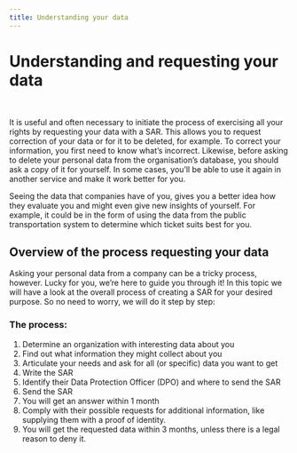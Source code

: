 ```yaml
---
title: Understanding your data
---
```


# Understanding and requesting your data
&nbsp;

It is useful and often necessary to initiate the process of exercising all your rights by requesting your data with a SAR. This allows you to request correction of your data or for it to be deleted, for example. To correct your information, you first need to know what’s incorrect. Likewise, before asking to delete your personal data from the organisation’s database, you should ask a copy of it for yourself. In some cases, you’ll be able to use it again in another service and make it work better for you. 

Seeing the data that companies have of you, gives you a better idea how they evaluate you and might even give new insights of yourself. For example, it could be in the form of using the data from the public transportation system to determine which ticket suits best for you.

## Overview of the process requesting your data

Asking your personal data from a company can be a tricky process, however. Lucky for you, we’re here to guide you through it! In this topic we will have a look at the overall process of creating a SAR for your desired purpose. So no need to worry, we will do it step by step:

### The process:

1. Determine an organization with interesting data about you
2. Find out what information they might collect about you
3. Articulate your needs and ask for all (or specific) data you want to get
4. Write the SAR
5. Identify their Data Protection Officer (DPO) and where to send the SAR
6. Send the SAR
7. You will get an answer within 1 month
8. Comply with their possible requests for additional information, like supplying them with a proof of identity.
9. You will get the requested data within 3 months, unless there is a legal reason to deny it.
